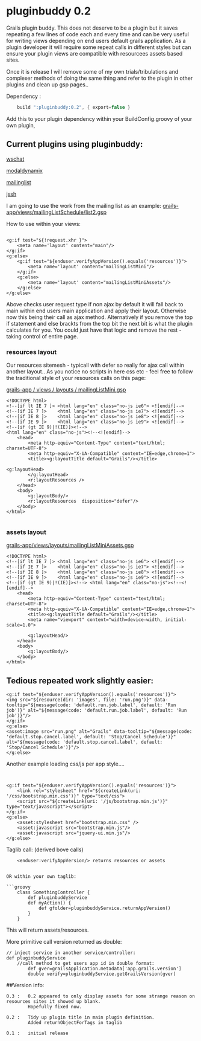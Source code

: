 pluginbuddy 0.2
=========

Grails plugin buddy. This does not deserve to be a plugin but it saves repeating a few lines of code each and every time and can be very useful for writing views depending on end users default grails application. As a plugin developer it will require some repeat calls in different styles but can ensure your plugin views are compatible with resourcees assets based sites.

Once it is release I will remove some of my own trials/tribulations and complexer methods of doing the same thing and refer to the plugin in other plugins and clean up gsp pages..



Dependency :
```groovy
	build ":pluginbuddy:0.2", { export=false } 
```


Add this to  your plugin dependency within your BuildConfig.groovy of your own plugin,


## Current plugins using pluginbuddy:
[wschat](https://github.com/vahidhedayati/grails-wschat-plugin)

[modaldynamix](https://github.com/vahidhedayati/modaldynamix)

[mailinglist](https://github.com/vahidhedayati/mailinglist)

[jssh](https://github.com/vahidhedayati/jssh)


I am going to use the work from the mailing list as an example:
[grails-app/views/mailingListSchedule/list2.gsp](https://github.com/vahidhedayati/mailinglist/blob/master/grails-app/views/mailingListSchedule/list2.gsp)

How to use within your views:

```gsp

<g:if test="${!request.xhr }">
	<meta name='layout' content="main"/>
</g:if>
<g:else>
	<g:if test="${enduser.verifyAppVersion().equals('resources')}">
		<meta name='layout' content="mailingListMini"/>
	</g:if>	
	<g:else>
		<meta name='layout' content="mailingListMiniAssets"/>
	</g:else>
</g:else>
```

Above checks user request type if non ajax by default it will fall back to main within end users main application and apply their layout. Otherwise now this being their call as ajax method. Alternatively if you remove the top if statement and else brackts from the top bit the next bit is what the plugin calculates for you. You could just have that logic and remove the rest - taking control of entire page.


### resources layout

Our resources sitemesh - typicall with defer so really for ajax call within another layout.. As you notice no scripts in here css etc - feel free to follow the traditional style of your resources calls on this page:

[grails-app / views / layouts / mailingListMini.gsp](https://github.com/vahidhedayati/mailinglist/blob/master/grails-app/views/layouts/mailingListMini.gsp)

```gsp
<!DOCTYPE html>
<!--[if lt IE 7 ]> <html lang="en" class="no-js ie6"> <![endif]-->
<!--[if IE 7 ]>    <html lang="en" class="no-js ie7"> <![endif]-->
<!--[if IE 8 ]>    <html lang="en" class="no-js ie8"> <![endif]-->
<!--[if IE 9 ]>    <html lang="en" class="no-js ie9"> <![endif]-->
<!--[if (gt IE 9)|!(IE)]><!--> 
<html lang="en" class="no-js"><!--<![endif]-->
	<head>
		<meta http-equiv="Content-Type" content="text/html; charset=UTF-8">
		<meta http-equiv="X-UA-Compatible" content="IE=edge,chrome=1">
		<title><g:layoutTitle default="Grails"/></title>

<g:layoutHead>
		</g:layoutHead>
		<r:layoutResources />
	</head>
	<body>
		<g:layoutBody/>
		<r:layoutResources  disposition="defer"/>
	</body>
</html>


```

### assets layout

[grails-app/views/layouts/mailingListMiniAssets.gsp](https://github.com/vahidhedayati/mailinglist/blob/master/grails-app/views/layouts/mailingListMiniAssets.gsp)
```gsp
<!DOCTYPE html>
<!--[if lt IE 7 ]> <html lang="en" class="no-js ie6"> <![endif]-->
<!--[if IE 7 ]>    <html lang="en" class="no-js ie7"> <![endif]-->
<!--[if IE 8 ]>    <html lang="en" class="no-js ie8"> <![endif]-->
<!--[if IE 9 ]>    <html lang="en" class="no-js ie9"> <![endif]-->
<!--[if (gt IE 9)|!(IE)]><!--> <html lang="en" class="no-js"><!--<![endif]-->
	<head>
		<meta http-equiv="Content-Type" content="text/html; charset=UTF-8">
		<meta http-equiv="X-UA-Compatible" content="IE=edge,chrome=1">
		<title><g:layoutTitle default="Grails"/></title>
		<meta name="viewport" content="width=device-width, initial-scale=1.0">

		<g:layoutHead/>
	</head>
	<body>
		<g:layoutBody/>
	</body>
</html>
```


## Tedious repeated work slightly easier:

```gsp
<g:if test="${enduser.verifyAppVersion().equals('resources')}">
<img src="${resource(dir: 'images', file: 'run.png')}" data-tooltip="${message(code: 'default.run.job.label', default: 'Run job')}" alt="${message(code: 'default.run.job.label', default: 'Run job')}"/>
</g:if>
<g:else>
<asset:image src="run.png" alt="Grails" data-tooltip="${message(code: 'default.stop.cancel.label', default: 'Stop/Cancel Schedule')}" alt="${message(code: 'default.stop.cancel.label', default: 'Stop/Cancel Schedule')}"/>
</g:else>
```

Another example loading css/js per app style....
```gsp


<g:if test="${enduser.verifyAppVersion().equals('resources')}">
	<link rel="stylesheet" href="${createLink(uri: '/css/bootstrap.min.css')}" type="text/css">
	<script src="${createLink(uri: '/js/bootstrap.min.js')}" type="text/javascript"></script>
</g:if>
<g:else>
 	<asset:stylesheet href="bootstrap.min.css" />
	<asset:javascript src="bootstrap.min.js"/>
	<asset:javascript src="jquery-ui.min.js"/>
</g:else>

```


Taglib call: (derived bove calls)

```
	<enduser:verifyAppVersion/> returns resources or assets


OR within your own taglib:

```groovy
	class SomethingController {
		def pluginbuddyService
		def myAction() { 	
			def gfolder=pluginbuddyService.returnAppVersion()
		}
	}	
```

This will return assets/resources.



More primitive call version returned as double:

```
// inject service in another service/controller:
def pluginbuddyService
	//call method to get users app id in double format:
		def gver=grailsApplication.metadata['app.grails.version']
		double verify=pluginbuddyService.getGrailsVersion(gver)
```

##Version info:
```
0.3	: 	0.2 appeared to only display assets for some strange reason on resources sites it showed up blank.
		Hopefully fixed now.

0.2 : 	Tidy up plugin title in main plugin definition.
		Added returnObjectForTags in taglib
		
0.1	:	initial release

```	




